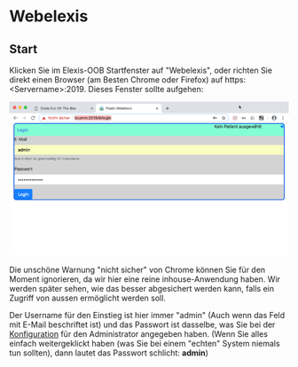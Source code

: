 # Webelexis

## Start

Klicken Sie im Elexis-OOB Startfenster auf "Webelexis", oder richten Sie direkt einen Browser (am Besten Chrome oder Firefox) auf https:&lt;Servername&gt;:2019. Dieses Fenster sollte aufgehen:

![](../images/wlx_use_01.png)

Die unschöne Warnung "nicht sicher" von Chrome können Sie für den Moment ignorieren, da wir hier eine reine inhouse-Anwendung haben. Wir werden später sehen, wie das besser abgesichert werden kann, falls ein Zugriff von aussen ermöglicht werden soll. 

Der Username für den Einstieg ist hier immer "admin" (Auch wenn das Feld mit E-Mail beschriftet ist) und das Passwort ist dasselbe, was Sie bei der [Konfiguration](config.md) für den Administrator angegeben haben. (Wenn Sie alles einfach weitergeklickt haben (was Sie bei einem "echten" System niemals tun sollten), dann lautet das Passwort schlicht: **admin**)

